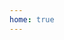 ```yaml
---
home: true
---
```

<!--
  Changes to this document will take NO effect!
  If you want to make changes to the homepage,
  please go to PROJECT_ROOT/theme/Layout/Home.vue
-->